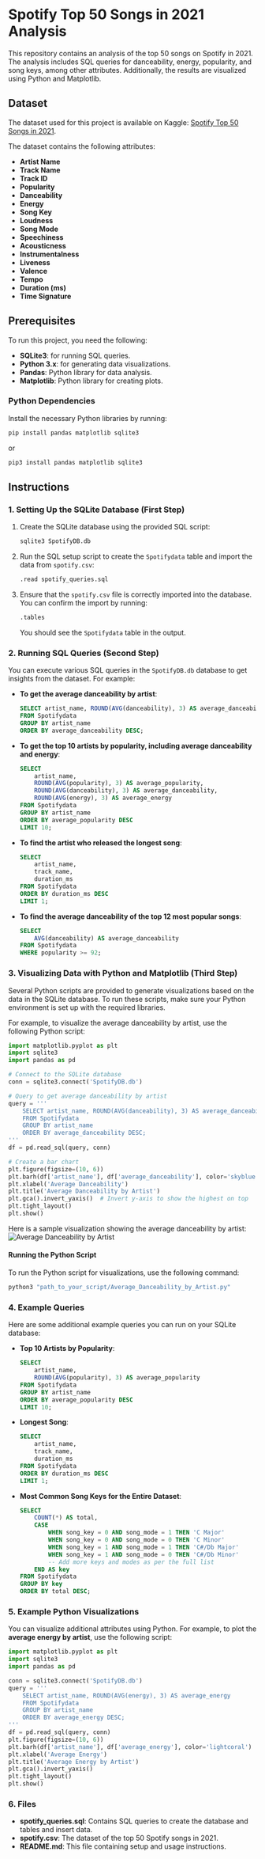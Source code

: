 # Spotify Top 50 Songs in 2021 Analysis

This repository contains an analysis of the top 50 songs on Spotify in 2021. The analysis includes SQL queries for danceability, energy, popularity, and song keys, among other attributes. Additionally, the results are visualized using Python and Matplotlib.

## Dataset

The dataset used for this project is available on Kaggle: [Spotify Top 50 Songs in 2021](https://www.kaggle.com/datasets/equinxx/spotify-top-50-songs-in-2021).

The dataset contains the following attributes:

- **Artist Name**
- **Track Name**
- **Track ID**
- **Popularity**
- **Danceability**
- **Energy**
- **Song Key**
- **Loudness**
- **Song Mode**
- **Speechiness**
- **Acousticness**
- **Instrumentalness**
- **Liveness**
- **Valence**
- **Tempo**
- **Duration (ms)**
- **Time Signature**

## Prerequisites

To run this project, you need the following:

- **SQLite3**: for running SQL queries.
- **Python 3.x**: for generating data visualizations.
- **Pandas**: Python library for data analysis.
- **Matplotlib**: Python library for creating plots.

### Python Dependencies

Install the necessary Python libraries by running:

```bash
pip install pandas matplotlib sqlite3
```
or

```bash
pip3 install pandas matplotlib sqlite3
```

## Instructions

### 1. Setting Up the SQLite Database (First Step)

1. Create the SQLite database using the provided SQL script:
   ```bash
   sqlite3 SpotifyDB.db
   ```

2. Run the SQL setup script to create the `Spotifydata` table and import the data from `spotify.csv`:
   ```bash
   .read spotify_queries.sql
   ```

3. Ensure that the `spotify.csv` file is correctly imported into the database. You can confirm the import by running:

   ```bash
   .tables
   ```

   You should see the `Spotifydata` table in the output.

### 2. Running SQL Queries (Second Step)

You can execute various SQL queries in the `SpotifyDB.db` database to get insights from the dataset. For example:

- **To get the average danceability by artist**:

  ```sql
  SELECT artist_name, ROUND(AVG(danceability), 3) AS average_danceability
  FROM Spotifydata
  GROUP BY artist_name
  ORDER BY average_danceability DESC;
  ```

- **To get the top 10 artists by popularity, including average danceability and energy**:

  ```sql
  SELECT
      artist_name,
      ROUND(AVG(popularity), 3) AS average_popularity,
      ROUND(AVG(danceability), 3) AS average_danceability,
      ROUND(AVG(energy), 3) AS average_energy
  FROM Spotifydata
  GROUP BY artist_name
  ORDER BY average_popularity DESC
  LIMIT 10;
  ```

- **To find the artist who released the longest song**:

  ```sql
  SELECT
      artist_name,
      track_name,
      duration_ms
  FROM Spotifydata
  ORDER BY duration_ms DESC
  LIMIT 1;
  ```

- **To find the average danceability of the top 12 most popular songs**:

  ```sql
  SELECT
      AVG(danceability) AS average_danceability
  FROM Spotifydata
  WHERE popularity >= 92;
  ```

### 3. Visualizing Data with Python and Matplotlib (Third Step)

Several Python scripts are provided to generate visualizations based on the data in the SQLite database. To run these scripts, make sure your Python environment is set up with the required libraries.

For example, to visualize the average danceability by artist, use the following Python script:

```python
import matplotlib.pyplot as plt
import sqlite3
import pandas as pd

# Connect to the SQLite database
conn = sqlite3.connect('SpotifyDB.db')

# Query to get average danceability by artist
query = '''
    SELECT artist_name, ROUND(AVG(danceability), 3) AS average_danceability
    FROM Spotifydata
    GROUP BY artist_name
    ORDER BY average_danceability DESC;
'''
df = pd.read_sql(query, conn)

# Create a bar chart
plt.figure(figsize=(10, 6))
plt.barh(df['artist_name'], df['average_danceability'], color='skyblue')
plt.xlabel('Average Danceability')
plt.title('Average Danceability by Artist')
plt.gca().invert_yaxis()  # Invert y-axis to show the highest on top
plt.tight_layout()
plt.show()
```
Here is a sample visualization showing the average danceability by artist:
![Average Danceability by Artist](https://github.com/osu/Spotify-Top-Songs-2021-Data-Analysis/blob/main/Graphs/Average_Danceability_Bar%20Chart_by_artist.png?raw=true)

#### Running the Python Script

To run the Python script for visualizations, use the following command:

```bash
python3 "path_to_your_script/Average_Danceability_by_Artist.py"
```

### 4. Example Queries

Here are some additional example queries you can run on your SQLite database:

- **Top 10 Artists by Popularity**:
  
  ```sql
  SELECT
      artist_name,
      ROUND(AVG(popularity), 3) AS average_popularity
  FROM Spotifydata
  GROUP BY artist_name
  ORDER BY average_popularity DESC
  LIMIT 10;
  ```

- **Longest Song**:
  
  ```sql
  SELECT
      artist_name,
      track_name,
      duration_ms
  FROM Spotifydata
  ORDER BY duration_ms DESC
  LIMIT 1;
  ```

- **Most Common Song Keys for the Entire Dataset**:
  
  ```sql
  SELECT
      COUNT(*) AS total,
      CASE
          WHEN song_key = 0 AND song_mode = 1 THEN 'C Major'
          WHEN song_key = 0 AND song_mode = 0 THEN 'C Minor'
          WHEN song_key = 1 AND song_mode = 1 THEN 'C#/Db Major'
          WHEN song_key = 1 AND song_mode = 0 THEN 'C#/Db Minor'
          -- Add more keys and modes as per the full list
      END AS key
  FROM Spotifydata
  GROUP BY key
  ORDER BY total DESC;
  ```

### 5. Example Python Visualizations

You can visualize additional attributes using Python. For example, to plot the **average energy by artist**, use the following script:

```python
import matplotlib.pyplot as plt
import sqlite3
import pandas as pd

conn = sqlite3.connect('SpotifyDB.db')
query = '''
    SELECT artist_name, ROUND(AVG(energy), 3) AS average_energy
    FROM Spotifydata
    GROUP BY artist_name
    ORDER BY average_energy DESC;
'''
df = pd.read_sql(query, conn)
plt.figure(figsize=(10, 6))
plt.barh(df['artist_name'], df['average_energy'], color='lightcoral')
plt.xlabel('Average Energy')
plt.title('Average Energy by Artist')
plt.gca().invert_yaxis()
plt.tight_layout()
plt.show()
```

### 6. Files

- **spotify_queries.sql**: Contains SQL queries to create the database and tables and insert data.
- **spotify.csv**: The dataset of the top 50 Spotify songs in 2021.
- **README.md**: This file containing setup and usage instructions.
